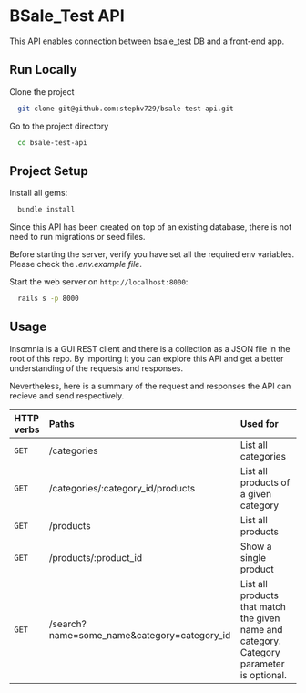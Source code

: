 
# BSale_Test API

This API enables connection between bsale_test DB and a front-end app.
## Run Locally

Clone the project

```bash
  git clone git@github.com:stephv729/bsale-test-api.git
```

Go to the project directory

```bash
  cd bsale-test-api
```



## Project Setup

Install all gems:

```bash
  bundle install
```

Since this API has been created on top of an existing database, there is not need to run migrations or seed files.


Before starting the server, verify you have set all the required env variables. Please check the *.env.example file*.

Start the web server on `http://localhost:8000`:

```bash
  rails s -p 8000
```
## Usage
Insomnia is a GUI REST client and there is a collection as a JSON file in the root of this repo. By importing it you can explore this API and get a better understanding of the requests and responses.

Nevertheless, here is a summary of the request and responses the API can recieve and send respectively.


| HTTP verbs | Paths     | Used for                |
| :-------- | :------- | :------------------------- |
| `GET` | /categories | List all categories |
| `GET` | /categories/:category_id/products | List all products of a given category |
| `GET` | /products | List all products |
| `GET` | /products/:product_id | Show a single product |
| `GET` | /search?name=some_name&category=category_id | List all products that match the given name and category. Category parameter is optional.  |

